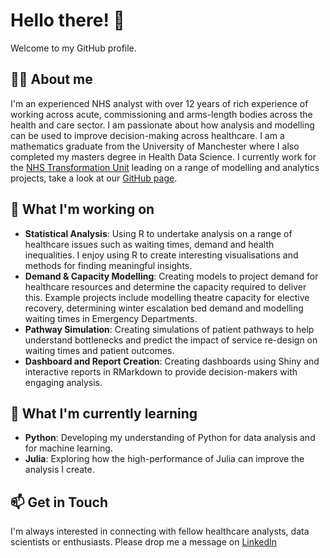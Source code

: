 # Hello there! 👋

Welcome to my GitHub profile.

## 👨‍🦱 About me 

I'm an experienced NHS analyst with over 12 years of rich experience of working across acute, commissioning and arms-length bodies across the health and care sector. I am passionate about how analysis and modelling can be used to improve decision-making across healthcare. I am a mathematics graduate from the University of Manchester where I also completed my masters degree in Health Data Science. I currently work for the [NHS Transformation Unit](https://transformationunit.nhs.uk/) leading on a range of modelling and analytics projects, take a look at our [GitHub page](https://github.com/NHS-Transformation-Unit).

## 🔨 What I'm working on
 - **Statistical Analysis**: Using R to undertake analysis on a range of healthcare issues such as waiting times, demand and health inequalities. I enjoy using R to create interesting visualisations and methods for finding meaningful insights.
 - **Demand & Capacity Modelling**: Creating models to project demand for healthcare resources and determine the capacity required to deliver this. Example projects include modelling theatre capacity for elective recovery, determining winter escalation bed demand and modelling waiting times in Emergency Departments.
 - **Pathway Simulation**: Creating simulations of patient pathways to help understand bottlenecks and predict the impact of service re-design on waiting times and patient outcomes.
 - **Dashboard and Report Creation**: Creating dashboards using Shiny and interactive reports in RMarkdown to provide decision-makers with engaging analysis.

## 🌱 What I'm currently learning
- **Python**: Developing my understanding of Python for data analysis and for machine learning.
- **Julia**: Exploring how the high-performance of Julia can improve the analysis I create.

## 📫 Get in Touch
I'm always interested in connecting with fellow healthcare analysts, data scientists or enthusiasts. Please drop me a message on [LinkedIn](https://www.linkedin.com/in/andrew-wilson-6691a8172/)
